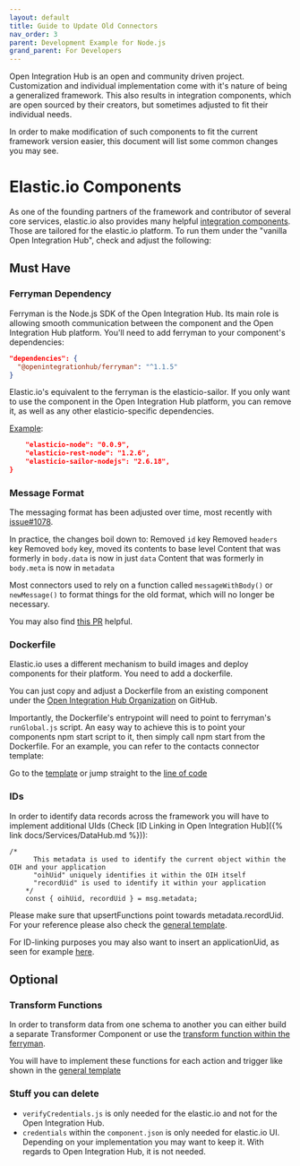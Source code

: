 ```yaml
---
layout: default
title: Guide to Update Old Connectors
nav_order: 3
parent: Development Example for Node.js
grand_parent: For Developers
---
```


Open Integration Hub is an open and community driven project. Customization and individual implementation come with it's nature of being a generalized framework. This also results in integration components, which are open sourced by their creators, but sometimes adjusted to fit their individual needs.

In order to make modification of such components to fit the current framework version easier, this document will list some common changes you may see.

# Elastic.io Components

As one of the founding partners of the framework and contributor of several core services, elastic.io also provides many helpful [integration components](https://github.com/elasticio). Those are tailored for the elastic.io platform. To run them under the "vanilla Open Integration Hub", check and adjust the following:

## Must Have

### Ferryman Dependency

Ferryman is the Node.js SDK of the Open Integration Hub. Its main role is allowing smooth communication between the component and the Open Integration Hub platform. You'll need to add ferryman to your component's dependencies:

```json
"dependencies": {
  "@openintegrationhub/ferryman": "^1.1.5"
}
```

Elastic.io's equivalent to the ferryman is the elasticio-sailor. If you only want to use the component in the Open Integration Hub platform, you can remove it, as well as any other elasticio-specific dependencies.

[Example](https://github.com/elasticio/sugarcrm-component/blob/69ea950d9ba57500d23b60dfc4d67a7c5eebdea8/package.json#L31-L33):

```json
    "elasticio-node": "0.0.9",
    "elasticio-rest-node": "1.2.6",
    "elasticio-sailor-nodejs": "2.6.18",
}
```

### Message Format

The messaging format has been adjusted over time, most recently with [issue#1078](https://github.com/openintegrationhub/openintegrationhub/issues/1078).

In practice, the changes boil down to:
Removed `id` key
Removed `headers` key
Removed `body` key, moved its contents to base level
Content that was formerly in `body.data` is now in just `data`
Content that was formerly in `body.meta` is now in `metadata`

Most connectors used to rely on a function called `messageWithBody()` or `newMessage()` to format things for the old format, which will no longer be necessary.

You may also find [this PR](https://github.com/openintegrationhub/snazzycontacts-adapter/commit/49aa1336f6c29d98c0bf86cac924e9c2da07adbf) helpful.

### Dockerfile

Elastic.io uses a different mechanism to build images and deploy components for their platform. You need to add a dockerfile.

You can just copy and adjust a Dockerfile from an existing component under the [Open Integration Hub Organization](https://github.com/openintegrationhub) on GitHub.

Importantly, the Dockerfile's entrypoint will need to point to ferryman's `runGlobal.js` script. An easy way to achieve this is to point your components npm start script to it, then simply call npm start from the Dockerfile. For an example, you can refer to the contacts connector template:

Go to the [template](https://github.com/openintegrationhub/contacts-adapter-template/blob/master/Dockerfile) or jump straight to the [line of code](https://github.com/openintegrationhub/contacts-adapter-template/blob/09965e800eb7dd934a73b218cffcd428ff8aca8e/package.json#L19)

### IDs

In order to identify data records across the framework you will have to implement additional UIds (Check [ID Linking in Open Integration Hub]({% link docs/Services/DataHub.md %})):

```
/*
      This metadata is used to identify the current object within the OIH and your application
      "oihUid" uniquely identifies it within the OIH itself
      "recordUid" is used to identify it within your application
    */
    const { oihUid, recordUid } = msg.metadata;
```

Please make sure that upsertFunctions point towards metadata.recordUid. For your reference please also check the [general template](https://github.com/openintegrationhub/contacts-adapter-template/blob/master/lib/actions/upsertObject.js#L47).

For ID-linking purposes you may also want to insert an applicationUid, as seen for example [here](https://github.com/openintegrationhub/snazzycontacts-adapter/blob/45943075edb5bccf84b0cd51ea732fb30cc5add1/lib/actions/upsertOrganization.js#L36).

## Optional

### Transform Functions

In order to transform data from one schema to another you can either build a separate Transformer Component or use the [transform function within the ferryman](https://github.com/openintegrationhub/openintegrationhub/blob/master/lib/ferryman/lib/transformer.js).

You will have to implement these functions for each action and trigger like shown in the [general template](https://github.com/openintegrationhub/contacts-adapter-template/blob/09965e800eb7dd934a73b218cffcd428ff8aca8e/lib/triggers/getObjects.js#L19)

### Stuff you can delete

- `verifyCredentials.js` is only needed for the elastic.io and not for the Open Integration Hub.
- `credentials` within the `component.json` is only needed for elastic.io UI. Depending on your implementation you may want to keep it. With regards to Open Integration Hub, it is not needed.
